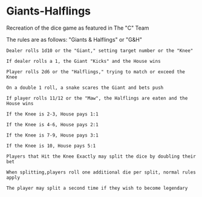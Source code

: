 # Giants-Halflings
Recreation of the dice game as featured in The "C" Team

The rules are as follows:
	"Giants & Halflings" or "G&H"
	
	Dealer rolls 1d10 or the "Giant," setting target number or the "Knee"
	
	If dealer rolls a 1, the Giant "Kicks" and the House wins
	
	Player rolls 2d6 or the "Halflings," trying to match or exceed the Knee
	
	On a double 1 roll, a snake scares the Giant and bets push
	
	If player rolls 11/12 or the "Maw", the Halflings are eaten and the House wins
	
	If the Knee is 2-3, House pays 1:1
	
	If the Knee is 4-6, House pays 2:1
	
	If the Knee is 7-9, House pays 3:1
	
	If the Knee is 10, House pays 5:1
	
	Players that Hit the Knee Exactly may split the dice by doubling their bet
	
	When splitting,players roll one additional die per split, normal rules apply
	
	The player may split a second time if they wish to become legendary
